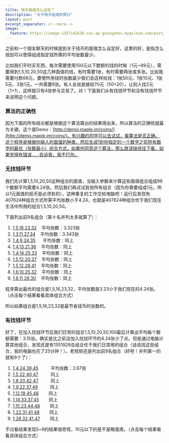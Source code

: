 ```yaml
---
title: 钱币面值怎么设定？
description: "关于钱币组成的探讨"
layout: post
excerpt_separator: <!--more-->
image:
  feature: https://image-1257141638.cos.ap-guangzhou.myqcloud.com/post/head/photo-1500316124030-4cffa46f10f0.jpeg?sign=q-sign-algorithm%3Dsha1%26q-ak%3DAKIDd7QZWHHEQWQ8eyD1lJfpnY7TdbNx2Xs2%26q-sign-time%3D1531967635%3B1531968535%26q-key-time%3D1531967635%3B1531968535%26q-header-list%3D%26q-url-param-list%3D%26q-signature%3D8c8f885a4ec8a46199a00ccdb7fee652197a16ee
---
```


之前和一个朋友聊天的时候提到关于钱币的面值怎么设定好，这里的好，是指怎么规划可以使得组成指定钱所需的平均张数最少。

比如我们平时买东西，每次需要使用100元以下数额的钱的时候（1元~99元），需要用到1,5,10,20,50这几种面值的钱，有时需要1张，有时需要两张或多张。比如我需要付款68元，要使所用钱的张数最少我们会这样给钱：1张50元、1张10元、1张5元、3张1元。一共需要6张。有人会说直接给70元（50+20），让别人找2元（1+1），这样就只有4张参与交易了。对！下面我们从有找钱环节和没有找钱环节来说明这个问题。

<!--more-->

### 算法的正确性

因为下面的所有结论都是根据这个算法算出的结果得出来，所以算法的正确性就最为关键。这个是Demo：[http://demo.maple.im/coins/](http://demo.maple.im/coins/)。有兴趣的同学可以去试试，看算法是否正确。这个程序是根据你输入的面值的种类，然后生成1到你指定的一个数字之前所有数字的最优（张数最小）组合方式。如果你同意这个算法，那么就请继续往下看，如果觉得有错误……告诉我，我不打你。

### 无找钱环节

我们先计算1,5,10,20,50这种组合的面值，当输入参数来计算这些面值组合组成99个数额平均需要4.24张。然后我们再试试其他所有组合（因为你需要组成1元，所以1元面值的纸币是必须有的），这种重复的工作交给电脑吧！运行后发现有407624种组合方式所需平均张数小于4.24，也就是407624种组合优于我们现在生活中所用的组合1,5,10,20,50。

下面列出前9名组合（第十名并列太多就算了）：

1. [1,5,16,23,32](http://demo.maple.im/coins/?1,5,16,23,32)    平均张数：3.323张
2. [1,3,11,27,34](http://demo.maple.im/coins/?1,3,11,27,34)    平均张数：3.343张
3. [1,4,9,24,35](http://demo.maple.im/coins/?1,4,9,24,35)      平均张数：同上
4. [1,4,13,21,36](http://demo.maple.im/coins/?1,4,13,21,36)    平均张数：同上
5. [1,4,14,25,33](http://demo.maple.im/coins/?1,4,14,25,33)    平均张数：同上
6. [1,5,12,20,37](http://demo.maple.im/coins/?1,5,12,20,37)    平均张数：同上
7. [1,5,12,28,41](http://demo.maple.im/coins/?1,5,12,28,41)    平均张数：同上
8. [1,6,10,25,32](http://demo.maple.im/coins/?1,6,10,25,32)    平均张数：同上
9. [1,8,11,28,30](http://demo.maple.im/coins/?1,8,11,28,30)    平均张数：同上

程序算出最优的组合是1,5,16,23,32，平均张数是3.23小于我们现在的4.24张。（点击每个结果看看具体组合方式）

所以如果组合是1,5,16,23,32是最节省钱币的张数的。

### 有找钱环节

好了，在加入找钱环节后我们日常的组合1,5,10,20,50,100最后计算出平均每个数额需要：3.15张。确实是比之前没加入找钱环节的4.24张少了点。但是通过电脑计算其他组合，发现还是有1551929总组合优于我们日常用的组合（话说找这些组合，我的电脑也花了25分钟！）。老规矩还是列出前9名组合（好吧！并列第一的就有9个了）：

1. [1,4,24,39,45](http://demo.maple.im/coins/?1,4,24,39,45)          平均张数：2.67张
2. [1,5,22,40,47](http://demo.maple.im/coins/?1,5,22,40,47)          同上
3. [1,8,20,42,47](http://demo.maple.im/coins/?1,8,20,42,47)          同上
4. [1,9,22,37,49](http://demo.maple.im/coins/?1,9,22,37,49)          同上
5. [1,12,19,45,48](http://demo.maple.im/coins/?1,12,19,45,48)        同上
6. [1,14,33,37,45](http://demo.maple.im/coins/?1,14,33,37,45)        同上
7. [1,15,23,44,48](http://demo.maple.im/coins/?1,15,23,44,48)        同上
8. [1,22,31,41,48](http://demo.maple.im/coins/?1,22,31,41,48)        同上
9. [1,28,32,41,47](http://demo.maple.im/coins/?1,28,32,41,47)        同上

不过看结果发现5~9的结果很奇怪，10元以下的是不是略蛋疼。（点击每个结果看看具体组合方式）

